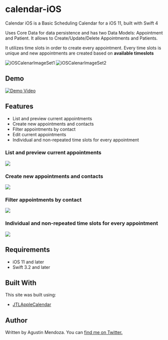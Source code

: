 # calendar-iOS

Calendar iOS is a Basic Scheduling Calendar for a iOS 11, built with Swift 4

Uses Core Data for data persistence and has two Data Models: Appointment and Patient. 
It allows to Create/Update/Delete Appointments and Patients.

It utilizes time slots in order to create every appointment. Every time slots is unique and new appointments are created based on **available timeslots**

![iOSCalenarImageSet1](https://i.imgur.com/9MfyGQM.png)
![iOSCalenarImageSet2](https://i.imgur.com/hro7k27.png)


## Demo
[![Demo Video](https://i.imgur.com/RyAAqsp.jpg)](https://www.youtube.com/watch?v=2mtNOoFLeuQ "Everything Is AWESOME")

## Features
- List and preview current appointments
- Create new appointments and contacts
- Filter appointments by contact
- Edit current appointments
- Individual and non-repeated time slots for every appointment

### List and preview current appointments

![](https://media.giphy.com/media/l1J9A0JNxGxiKdvRS/giphy.gif)

### Create new appointments and contacts

![](https://media.giphy.com/media/l1J9O6hnD9aSnuNmE/giphy.gif)

### Filter appointments by contact

![](https://media.giphy.com/media/26n7byBNCVTlXTYmA/giphy.gif)

### Individual and non-repeated time slots for every appointment

![](https://media.giphy.com/media/l1J9BU9N8Ze39jWTK/giphy.gif)



## Requirements
- iOS 11 and later
- Swift 3.2 and later

## Built With
This site was built using:
- [JTLAppleCalendar](https://github.com/patchthecode/JTAppleCalendar)

## Author
Written by Agustin Mendoza. You can [find me on Twitter.](https://twitter.com/agustinoromo)

